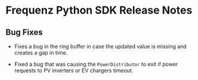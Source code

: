 # Frequenz Python SDK Release Notes

## Bug Fixes

- Fixes a bug in the ring buffer in case the updated value is missing and creates a gap in time.

- Fixed a bug that was causing the `PowerDistributor` to exit if power requests to PV inverters or EV chargers timeout.

